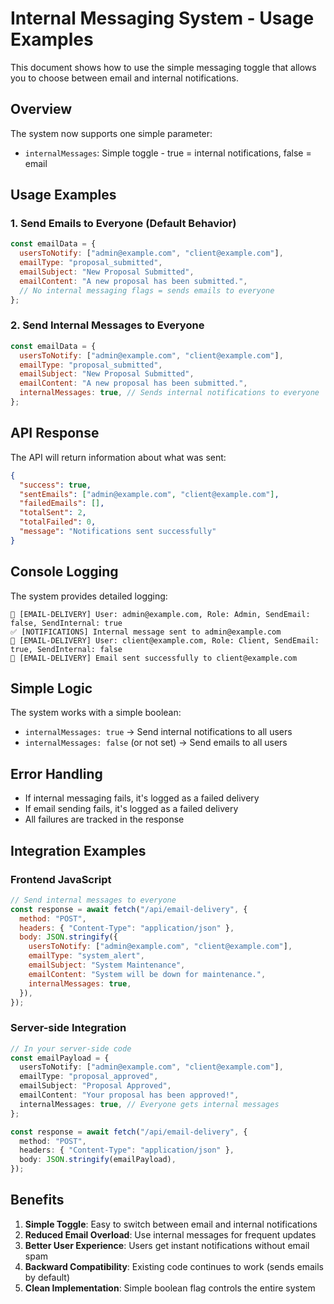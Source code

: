 # Internal Messaging System - Usage Examples

This document shows how to use the simple messaging toggle that allows you to choose between email and internal notifications.

## Overview

The system now supports one simple parameter:

- `internalMessages`: Simple toggle - true = internal notifications, false = email

## Usage Examples

### 1. Send Emails to Everyone (Default Behavior)

```javascript
const emailData = {
  usersToNotify: ["admin@example.com", "client@example.com"],
  emailType: "proposal_submitted",
  emailSubject: "New Proposal Submitted",
  emailContent: "A new proposal has been submitted.",
  // No internal messaging flags = sends emails to everyone
};
```

### 2. Send Internal Messages to Everyone

```javascript
const emailData = {
  usersToNotify: ["admin@example.com", "client@example.com"],
  emailType: "proposal_submitted",
  emailSubject: "New Proposal Submitted",
  emailContent: "A new proposal has been submitted.",
  internalMessages: true, // Sends internal notifications to everyone
};
```

## API Response

The API will return information about what was sent:

```json
{
  "success": true,
  "sentEmails": ["admin@example.com", "client@example.com"],
  "failedEmails": [],
  "totalSent": 2,
  "totalFailed": 0,
  "message": "Notifications sent successfully"
}
```

## Console Logging

The system provides detailed logging:

```
📧 [EMAIL-DELIVERY] User: admin@example.com, Role: Admin, SendEmail: false, SendInternal: true
✅ [NOTIFICATIONS] Internal message sent to admin@example.com
📧 [EMAIL-DELIVERY] User: client@example.com, Role: Client, SendEmail: true, SendInternal: false
📧 [EMAIL-DELIVERY] Email sent successfully to client@example.com
```

## Simple Logic

The system works with a simple boolean:

- `internalMessages: true` → Send internal notifications to all users
- `internalMessages: false` (or not set) → Send emails to all users

## Error Handling

- If internal messaging fails, it's logged as a failed delivery
- If email sending fails, it's logged as a failed delivery
- All failures are tracked in the response

## Integration Examples

### Frontend JavaScript

```javascript
// Send internal messages to everyone
const response = await fetch("/api/email-delivery", {
  method: "POST",
  headers: { "Content-Type": "application/json" },
  body: JSON.stringify({
    usersToNotify: ["admin@example.com", "client@example.com"],
    emailType: "system_alert",
    emailSubject: "System Maintenance",
    emailContent: "System will be down for maintenance.",
    internalMessages: true,
  }),
});
```

### Server-side Integration

```typescript
// In your server-side code
const emailPayload = {
  usersToNotify: ["admin@example.com", "client@example.com"],
  emailType: "proposal_approved",
  emailSubject: "Proposal Approved",
  emailContent: "Your proposal has been approved!",
  internalMessages: true, // Everyone gets internal messages
};

const response = await fetch("/api/email-delivery", {
  method: "POST",
  headers: { "Content-Type": "application/json" },
  body: JSON.stringify(emailPayload),
});
```

## Benefits

1. **Simple Toggle**: Easy to switch between email and internal notifications
2. **Reduced Email Overload**: Use internal messages for frequent updates
3. **Better User Experience**: Users get instant notifications without email spam
4. **Backward Compatibility**: Existing code continues to work (sends emails by default)
5. **Clean Implementation**: Simple boolean flag controls the entire system
